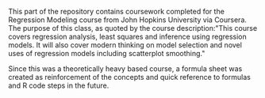 This part of the repository contains coursework completed for the Regression Modeling course from John Hopkins University via Coursera. The purpose of this class, as quoted by the course description:"This course covers regression analysis, least squares and inference using regression models. It will also cover modern thinking on model selection and novel uses of regression models including scatterplot smoothing."

Since this was a theoretically heavy based course, a formula sheet was created as reinforcement of the concepts and quick reference to formulas and R code steps in the future.
